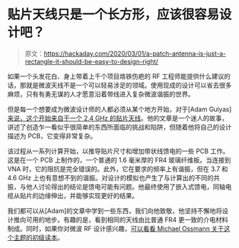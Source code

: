 # 贴片天线只是一个长方形，应该很容易设计吧？

> 原文：<https://hackaday.com/2020/03/01/a-patch-antenna-is-just-a-rectangle-it-should-be-easy-to-design-right/>

如果一个头发花白、身上带着上千个项目烙铁伤疤的 RF 工程师能提供什么建议的话，那就是微波天线不是一个可以轻易涉足的领域。使用现成的设计可以省去很多麻烦，只有有勇无谋的人才愿意沿着带线进入复杂微波谐振的世界。

但是每一个想要成为微波设计师的人都必须从某个地方开始，对于[Adam Gulyas] [来说，这个开始来自于一个 2.4 GHz 的贴片天线](https://hackaday.io/project/170048-244-ghz-patch-antenna)。他的文章是一个迷人的故事，讲述了创造乍一看似乎很简单的东西所面临的挑战和陷阱，但随着他将自己的设计描述为 PCB，它变得非常复杂。

该过程从一系列计算开始，以推导贴片尺寸和增加带状线馈电的一些 PCB 工作。这是在一个 PCB 上制作的，一个普通的 1.6 毫米厚的 FR4 玻璃纤维板。当连接到 VNA 时，它的阻抗是完全错误的。此外，它在要求的频率上有谐振，但在 3.7 和 4.6 GHz 上也有意想不到的谐振。对设计的模拟也产生了与计算出的不同的共振，与他人讨论得出的结论是馈电可能有问题。他最终使用了嵌入式馈电，同轴电缆从贴片的边缘伸出，并能够实现更好的结果。

我们都可以从[Adam]的文章中学到一些东西，我们向他致敬，他坚持不懈地将设计推向可用的地步。有趣的是，看到相同的天线由比普通 FR4 更一致的介电材料制成。同时，如果你对微波 RF 设计感兴趣，[可以看看 Michael Ossmann 关于这个主题的初级读本](https://hackaday.com/2016/03/23/michael-ossmann-makes-you-an-rf-design-hero/)。